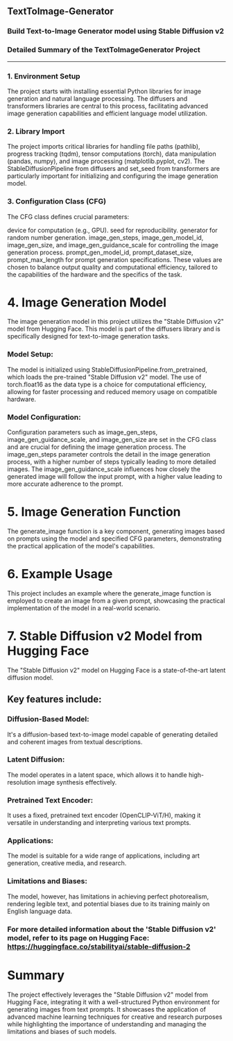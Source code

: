 ## TextToImage-Generator
### Build Text-to-Image Generator model using Stable Diffusion v2

### Detailed Summary of the TextToImageGenerator Project
---
### 1. Environment Setup
The project starts with installing essential Python libraries for image generation and natural language processing. The diffusers and transformers libraries are central to this process, facilitating advanced image generation capabilities and efficient language model utilization.
### 2. Library Import
The project imports critical libraries for handling file paths (pathlib), progress tracking (tqdm), tensor computations (torch), data manipulation (pandas, numpy), and image processing (matplotlib.pyplot, cv2). The StableDiffusionPipeline from diffusers and set_seed from transformers are particularly important for initializing and configuring the image generation model.

### 3. Configuration Class (CFG)

The CFG class defines crucial parameters:

device for computation (e.g., GPU).
seed for reproducibility.
generator for random number generation.
image_gen_steps, image_gen_model_id, image_gen_size, and image_gen_guidance_scale for controlling the image generation process.
prompt_gen_model_id, prompt_dataset_size, prompt_max_length for prompt generation specifications.
These values are chosen to balance output quality and computational efficiency, tailored to the capabilities of the hardware and the specifics of the task.

# 4. Image Generation Model

The image generation model in this project utilizes the "Stable Diffusion v2" model from Hugging Face. This model is part of the diffusers library and is specifically designed for text-to-image generation tasks.

### Model Setup:
The model is initialized using StableDiffusionPipeline.from_pretrained, which loads the pre-trained "Stable Diffusion v2" model. The use of torch.float16 as the data type is a choice for computational efficiency, allowing for faster processing and reduced memory usage on compatible hardware.

### Model Configuration:
Configuration parameters such as image_gen_steps, image_gen_guidance_scale, and image_gen_size are set in the CFG class and are crucial for defining the image generation process. The image_gen_steps parameter controls the detail in the image generation process, with a higher number of steps typically leading to more detailed images. The image_gen_guidance_scale influences how closely the generated image will follow the input prompt, with a higher value leading to more accurate adherence to the prompt.

# 5. Image Generation Function
The generate_image function is a key component, generating images based on prompts using the model and specified CFG parameters, demonstrating the practical application of the model's capabilities.

# 6. Example Usage
This project includes an example where the generate_image function is employed to create an image from a given prompt, showcasing the practical implementation of the model in a real-world scenario.

# 7. Stable Diffusion v2 Model from Hugging Face
The "Stable Diffusion v2" model on Hugging Face is a state-of-the-art latent diffusion model.
## Key features include:

### Diffusion-Based Model:
It's a diffusion-based text-to-image model capable of generating detailed and coherent images from textual descriptions.

### Latent Diffusion:
The model operates in a latent space, which allows it to handle high-resolution image synthesis effectively.

### Pretrained Text Encoder:
It uses a fixed, pretrained text encoder (OpenCLIP-ViT/H), making it versatile in understanding and interpreting various text prompts.

### Applications:
The model is suitable for a wide range of applications, including art generation, creative media, and research.

### Limitations and Biases:
The model, however, has limitations in achieving perfect photorealism, rendering legible text, and potential biases due to its training mainly on English language data.

### For more detailed information about the 'Stable Diffusion v2' model, refer to its page on Hugging Face: https://huggingface.co/stabilityai/stable-diffusion-2

# Summary
The project effectively leverages the "Stable Diffusion v2" model from Hugging Face, integrating it with a well-structured Python environment for generating images from text prompts. It showcases the application of advanced machine learning techniques for creative and research purposes while highlighting the importance of understanding and managing the limitations and biases of such models.
